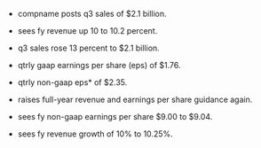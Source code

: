 - compname posts q3 sales of $2.1 billion.

- sees fy revenue up 10 to 10.2 percent.

- q3 sales rose 13 percent to $2.1 billion.

- qtrly gaap earnings per share (eps) of $1.76.

- qtrly non-gaap eps* of $2.35.

- raises full-year revenue and earnings per share guidance again.

- sees fy non-gaap earnings per share $9.00 to $9.04.

- sees fy revenue growth of 10% to 10.25%.
